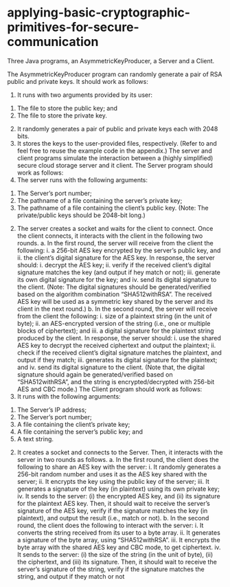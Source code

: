 # applying-basic-cryptographic-primitives-for-secure-communication
Three Java programs, an AsymmetricKeyProducer, a Server and a Client.

The AsymmetricKeyProducer program can randomly generate a pair of RSA public and private keys. It should work as follows:
1. It runs with two arguments provided by its user:
  1) The file to store the public key; and
  2) The file to store the private key.
2. It randomly generates a pair of public and private keys each with 2048 bits.
3. It stores the keys to the user-provided files, respectively. (Refer to and feel free to reuse the example code in the appendix.)
The server and client programs simulate the interaction between a (highly simplified) secure cloud storage server and it client.
The Server program should work as follows:
1. The server runs with the following arguments:
  1) The Server’s port number;
  2) The pathname of a file containing the server’s private key;
  3) The pathname of a file containing the client’s public key.
    (Note: The private/public keys should be 2048-bit long.)
2. The server creates a socket and waits for the client to connect. Once the client connects, it interacts with the client in the following two rounds.
  a. In the first round, the server will receive from the client the following:
    i. a 256-bit AES key encrypted by the server’s public key, and
    ii. the client’s digital signature for the AES key.
In response, the server should:
    i. decrypt the AES key;
    ii. verify if the received client’s digital signature matches the key (and output if hey match or not);
    iii. generate its own digital signature for the key; and
    iv. send its digital signature to the client.
(Note: The digital signatures should be generated/verified based on the algorithm combination “SHA512withRSA”. The received AES key will be used as a symmetric key shared by the server and its client in the next round.)
b. In the second round, the server will receive from the client the following:
    i. size of a plaintext string (in the unit of byte);
    ii. an AES-encrypted version of the string (i.e., one or multiple blocks of ciphertext); and
    iii. a digital signature for the plaintext string produced by the client.
In response, the server should:
  i. use the shared AES key to decrypt the received ciphertext and output the plaintext;
  ii. check if the received client’s digital signature matches the plaintext, and output if they match;
  iii. generates its digital signature for the plaintext; and
  iv. send its digital signature to the client.
(Note that, the digital signature should again be generated/verified based on “SHA512withRSA”, and the string is encrypted/decrypted with 256-bit AES and CBC mode.)
The Client program should work as follows:
1. It runs with the following arguments:
  1) The Server’s IP address;
  2) The Server’s port number;
  3) A file containing the client’s private key;
  4) A file containing the server’s public key; and
  5) A text string.
2. It creates a socket and connects to the Server. Then, it interacts with the server in two rounds as follows.
  a. In the first round, the client does the following to share an AES key with the server:
    i. It randomly generates a 256-bit random number and uses it as the AES key shared with the server;
    ii. It encrypts the key using the public key of the server;
    iii. It generates a signature of the key (in plaintext) using its own private key;
    iv. It sends to the server: (i) the encrypted AES key, and (ii) its signature for the plaintext AES key.
Then, it should wait to receive the server’s signature of the AES key, verify if the signature matches the key (in plaintext), and output the result (i.e., match or not).
  b. In the second round, the client does the following to interact with the server:
    i. It converts the string received from its user to a byte array.
    ii. It generates a signature of the byte array, using “SHA512withRSA”.
    iii. It encrypts the byte array with the shared AES key and CBC mode, to get ciphertext.
    iv. It sends to the server: (i) the size of the string (in the unit of byte), (ii) the ciphertext, and (iii) its signature.
Then, it should wait to receive the server’s signature of the string, verify if the signature matches the string, and output if they match or not
